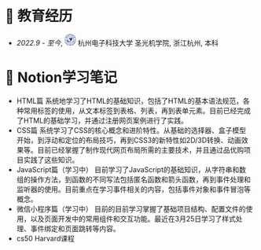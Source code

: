 
# 📖 教育经历

- *2022.9 - 至今*, <a href="https://www.hdu.edu.cn/"><img class="svg" src="/images/hdu_logo.png" width="23pt"></a> 杭州电子科技大学 圣光机学院, 浙江杭州, 本科 

# 📝 Notion学习笔记
- HTML篇 <a herf='https://www.notion.so/Javascript-1682920d6198800fb8c1f9dce052ce0e?pvs=4'>
系统地学习了HTML的基础知识，包括了HTML的基本语法规范，各种常用标签的使用，从文本标签到表格、列表，再到表单元素。目前已经完成了HTML的基础学习，并通过注册网页案例进行了实践。
- CSS篇 <a herf='https://www.notion.so/HTML-1342920d619880148934eaad29f6fb37?pvs=4'>系统学习了CSS的核心概念和进阶特性。从基础的选择器、盒子模型开始，到浮动和定位的布局技巧，再到CSS3的新特性如2D/3D转换、动画效果等。目前已经掌握了制作现代网页布局所需的主要技术，并且通过品优购项目实践了这些知识。
- JavaScript篇（学习中） <a herf='https://www.notion.so/Javascript-1682920d6198800fb8c1f9dce052ce0e?pvs=4'>
目前学习了JavaScript的基础知识，从字符串和数组的操作方法，到函数的不同写法包括匿名函数和箭头函数，再到事件处理和监听器的使用。目前重点在学习事件相关的内容，包括事件对象和事件冒泡等概念。
- 微信小程序篇（学习中） <a herf='https://www.notion.so/1bb2920d619880589a6eef1e9d4e0257?pvs=4'>目前的目前学习掌握了基础项目结构、配置文件的使用，以及页面开发中的常用组件和交互功能。最近在3月25日学习了样式处理、事件绑定和页面跳转等内容。
- cs50 Harvard课程 <a herf='https://www.notion.so/cs50-Harvard-1b52920d6198803fa0b6f779baedb641?pvs=4'>



 
